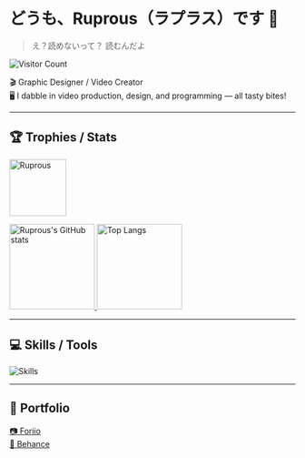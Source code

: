 # どうも、Ruprous（ラプラス）です 👋  
> え？読めないって？ 読むんだよ   

![Visitor Count](https://count.getloli.com/get/@:Ruprous)

🎬 Graphic Designer / Video Creator   
🖥️ I dabble in video production, design, and programming — all tasty bites!

---


## 🏆 Trophies / Stats
<p align="left">
  <p>
    <a href="https://github.com/ryo-ma/github-profile-trophy">
      <img height="100.2em" alt="Ruprous" src="https://github-profile-trophy.vercel.app/?username=Ruprous&rank=SSS,SS,S,AAA,AA,A,B,SECRET&column=10&theme=gruvbox" />
    </a>
  </p>
  <a href="https://github.com/anuraghazra/github-readme-stats">
    <img height="150.2em" alt="Ruprous's GitHub stats" src="https://github-readme-stats.vercel.app/api/?username=Ruprous&theme=tokyonight&show_icons=true" />
  </a>
  <a href="https://github.com/anuraghazra/github-readme-stats">
    <img height="150.2em" alt="Top Langs" src="https://github-readme-stats.vercel.app/api/top-langs/?username=Ruprous&layout=compact&theme=tokyonight" />
  </a>
</p>

---

## 💻 Skills / Tools
![Skills](https://skillicons.dev/icons?i=github,ps,ai,pr,xd,ae,figma,blender,processing,python,java,cpp,html,css,js,vscode,mysql,docker,windows)

---

## 🎨 Portfolio
[📷 Foriio](https://www.foriio.com/ruprous)   
[🌱 Behance](https://www.behance.net/Ruprous)   

